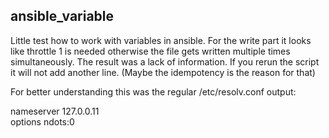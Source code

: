 ﻿## ansible_variable
 
Little test how to work with variables in ansible. For the write part it looks like throttle 1 is needed otherwise the file gets written multiple times simultaneously. The result was a lack of information. If you rerun the script it will not add another line. (Maybe the idempotency is the reason for that)

For better understanding this was the regular /etc/resolv.conf output:

nameserver 127.0.0.11 <br>options ndots:0
